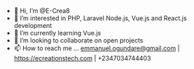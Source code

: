 - 👋 Hi, I’m @E-Crea8
- 👀 I’m interested in PHP, Laravel Node.js, Vue.js and React.js development
- 🌱 I’m currently learning Vue.js
- 💞️ I’m looking to collaborate on open projects
- 📫 How to reach me ... emmanuel.ogundare@gmail.com | https://ecreationstech.com | +2347034744403

<!---
E-Crea8/E-Crea8 is a ✨ special ✨ repository because its `README.md` (this file) appears on your GitHub profile.
You can click the Preview link to take a look at your changes.
--->
